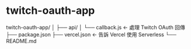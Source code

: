 # twitch-oauth-app
twitch-oauth-app/
│
├── api/
│   └── callback.js        ← 處理 Twitch OAuth 回傳
├── package.json
├── vercel.json            ← 告訴 Vercel 使用 Serverless
└── README.md
